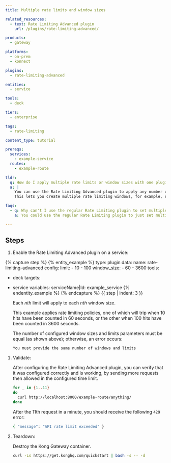 ```yaml
---
title: Multiple rate limits and window sizes

related_resources:
  - text: Rate Limiting Advanced plugin
    url: /plugins/rate-limiting-advanced/

products:
  - gateway

platforms:
  - on-prem
  - konnect

plugins: 
  - rate-limiting-advanced

entities:
  - service

tools:
  - deck

tiers:
  - enterprise

tags:
  - rate-limiting

content_type: tutorial

prereqs:
  services:
    - example-service
  routes:
    - example-route

tldr: 
  q: How do I apply multiple rate limits or window sizes with one plugin instance?
  a: |
    You can use the Rate Limiting Advanced plugin to apply any number of rate limits and window sizes per plugin instance. 
    This lets you create multiple rate limiting windows, for example, rate limit per minute and per hour, and per any arbitrary window size.

faqs:
  - q: Why can't I use the regular Rate Limiting plugin to set multiple limits and window sizes?
    a: You could use the regular Rate Limiting plugin to just set multiple limits, but the regular plugin doesn't support configurable window sizes.

---
```


## Steps

1. Enable the Rate Limiting Advanced plugin on a service:

{% capture step %}
{% entity_example %}
type: plugin
data:
  name: rate-limiting-advanced
  config:
    limit:
    - 10
    - 100
    window_size:
    - 60
    - 3600
tools:
  - deck
targets:
  - service
variables: 
    serviceName|Id: example_service
{% endentity_example %}
{% endcapture %}
{{ step | indent: 3 }}

    Each *nth* limit will apply to each *nth* window size.

    This example applies rate limiting policies, one of which will trip when 10 hits have been counted in 60 seconds,
    or the other when 100 hits have been counted in 3600 seconds. 

    The number of configured window sizes and limits parameters must be equal (as shown above);
    otherwise, an error occurs:

    ```plaintext
    You must provide the same number of windows and limits
    ```

1. Validate:

   After configuring the Rate Limiting Advanced plugin, you can verify that it was configured correctly and is working, 
   by sending more requests then allowed in the configured time limit.

   ```bash
   for _ in {1..11}
   do
     curl http://localhost:8000/example-route/anything/
   done
   ```
   After the 11th request in a minute, you should receive the following `429` error:

   ```bash
   { "message": "API rate limit exceeded" }
   ```

1. Teardown:

   Destroy the Kong Gateway container.

   ```bash
   curl -Ls https://get.konghq.com/quickstart | bash -s -- -d
   ```